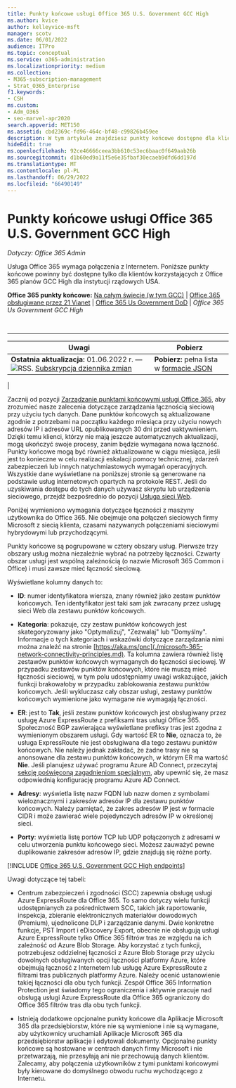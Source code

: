 ```yaml
---
title: Punkty końcowe usługi Office 365 U.S. Government GCC High
ms.author: kvice
author: kelleyvice-msft
manager: scotv
ms.date: 06/01/2022
audience: ITPro
ms.topic: conceptual
ms.service: o365-administration
ms.localizationpriority: medium
ms.collection:
- M365-subscription-management
- Strat_O365_Enterprise
f1.keywords:
- CSH
ms.custom:
- Adm_O365
- seo-marvel-apr2020
search.appverid: MET150
ms.assetid: cbd2369c-fd96-464c-bf48-c99826b459ee
description: W tym artykule znajdziesz punkty końcowe dostępne dla klientów korzystających z Office 365 planów GCC High dla instytucji rządowych USA.
hideEdit: true
ms.openlocfilehash: 92ce46666ceea3bb610c53ec6baac0f649aab26b
ms.sourcegitcommit: d1b60ed9a11f5e6e35fbaf30ecaeb9dfd6dd197d
ms.translationtype: MT
ms.contentlocale: pl-PL
ms.lasthandoff: 06/29/2022
ms.locfileid: "66490149"
---
```

# <a name="office-365-us-government-gcc-high-endpoints"></a>Punkty końcowe usługi Office 365 U.S. Government GCC High

*Dotyczy: Office 365 Admin*

Usługa Office 365 wymaga połączenia z Internetem. Poniższe punkty końcowe powinny być dostępne tylko dla klientów korzystających z Office 365 planów GCC High dla instytucji rządowych USA.
  
 **Office 365 punkty końcowe:** [Na całym świecie (w tym GCC)](urls-and-ip-address-ranges.md) \| [Office 365 obsługiwane przez 21 Vianet](urls-and-ip-address-ranges-21vianet.md) \| [Office 365 Us Government DoD](microsoft-365-u-s-government-dod-endpoints.md) \| *Office 365 Us Government GCC High*

<br>

****

|Uwagi|Pobierz|
|---|---|
|**Ostatnia aktualizacja:** 01.06.2022 r. — ![RSS.](../media/5dc6bb29-25db-4f44-9580-77c735492c4b.png) [Subskrypcja dziennika zmian](https://endpoints.office.com/version/USGOVGCCHigh?allversions=true&format=rss&clientrequestid=b10c5ed1-bad1-445f-b386-b919946339a7)|**Pobierz:** pełna lista w [formacie JSON](https://endpoints.office.com/endpoints/USGOVGCCHigh?clientrequestid=b10c5ed1-bad1-445f-b386-b919946339a7)|
|

 Zacznij od pozycji [Zarządzanie punktami końcowymi usługi Office 365](managing-office-365-endpoints.md), aby zrozumieć nasze zalecenia dotyczące zarządzania łącznością sieciową przy użyciu tych danych. Dane punktów końcowych są aktualizowane zgodnie z potrzebami na początku każdego miesiąca przy użyciu nowych adresów IP i adresów URL opublikowanych 30 dni przed uaktywnieniem. Dzięki temu klienci, którzy nie mają jeszcze automatycznych aktualizacji, mogą ukończyć swoje procesy, zanim będzie wymagana nowa łączność. Punkty końcowe mogą być również aktualizowane w ciągu miesiąca, jeśli jest to konieczne w celu realizacji eskalacji pomocy technicznej, zdarzeń zabezpieczeń lub innych natychmiastowych wymagań operacyjnych. Wszystkie dane wyświetlane na poniższej stronie są generowane na podstawie usług internetowych opartych na protokole REST. Jeśli do uzyskiwania dostępu do tych danych używasz skryptu lub urządzenia sieciowego, przejdź bezpośrednio do pozycji [Usługa sieci Web](microsoft-365-ip-web-service.md).

Poniżej wymieniono wymagania dotyczące łączności z maszyny użytkownika do Office 365. Nie obejmuje ona połączeń sieciowych firmy Microsoft z siecią klienta, czasami nazywanych połączeniami sieciowymi hybrydowymi lub przychodzącymi.

Punkty końcowe są pogrupowane w cztery obszary usług. Pierwsze trzy obszary usług można niezależnie wybrać na potrzeby łączności. Czwarty obszar usługi jest wspólną zależnością (o nazwie Microsoft 365 Common i Office) i musi zawsze mieć łączność sieciową.

Wyświetlane kolumny danych to:

- **ID**: numer identyfikatora wiersza, znany również jako zestaw punktów końcowych. Ten identyfikator jest taki sam jak zwracany przez usługę sieci Web dla zestawu punktów końcowych.

- **Kategoria**: pokazuje, czy zestaw punktów końcowych jest skategoryzowany jako "Optymalizuj", "Zezwalaj" lub "Domyślny". Informacje o tych kategoriach i wskazówki dotyczące zarządzania nimi można znaleźć na stronie [https://aka.ms/pnc](./microsoft-365-network-connectivity-principles.md). Ta kolumna zawiera również listę zestawów punktów końcowych wymaganych do łączności sieciowej. W przypadku zestawów punktów końcowych, które nie muszą mieć łączności sieciowej, w tym polu udostępniamy uwagi wskazujące, jakich funkcji brakowałoby w przypadku zablokowania zestawu punktów końcowych. Jeśli wykluczasz cały obszar usługi, zestawy punktów końcowych wymienione jako wymagane nie wymagają łączności.

- **ER**: jest to **Tak**, jeśli zestaw punktów końcowych jest obsługiwany przez usługę Azure ExpressRoute z prefiksami tras usługi Office 365. Społeczność BGP zawierająca wyświetlane prefiksy tras jest zgodna z wymienionym obszarem usługi. Gdy wartość ER to **Nie**, oznacza to, że usługa ExpressRoute nie jest obsługiwana dla tego zestawu punktów końcowych. Nie należy jednak zakładać, że żadne trasy nie są anonsowane dla zestawu punktów końcowych, w którym ER ma wartość **Nie**. Jeśli planujesz używać programu Azure AD Connect, przeczytaj [sekcję poświęconą zagadnieniom specjalnym](/azure/active-directory/hybrid/reference-connect-instances#microsoft-azure-government), aby upewnić się, że masz odpowiednią konfigurację programu Azure AD Connect.

- **Adresy**: wyświetla listę nazw FQDN lub nazw domen z symbolami wieloznacznymi i zakresów adresów IP dla zestawu punktów końcowych. Należy pamiętać, że zakres adresów IP jest w formacie CIDR i może zawierać wiele pojedynczych adresów IP w określonej sieci.

- **Porty**: wyświetla listę portów TCP lub UDP połączonych z adresami w celu utworzenia punktu końcowego sieci. Możesz zauważyć pewne duplikowanie zakresów adresów IP, gdzie znajdują się różne porty.

[!INCLUDE [Office 365 U.S. Government GCC High endpoints](../includes/office-365-u.s.-government-gcc-high-endpoints.md)]

Uwagi dotyczące tej tabeli:

- Centrum zabezpieczeń i zgodności (SCC) zapewnia obsługę usługi Azure ExpressRoute dla Office 365. To samo dotyczy wielu funkcji udostępnianych za pośrednictwem SCC, takich jak raportowanie, inspekcja, zbieranie elektronicznych materiałów dowodowych (Premium), ujednolicone DLP i zarządzanie danymi. Dwie konkretne funkcje, PST Import i eDiscovery Export, obecnie nie obsługują usługi Azure ExpressRoute tylko Office 365 filtrów tras ze względu na ich zależność od Azure Blob Storage. Aby korzystać z tych funkcji, potrzebujesz oddzielnej łączności z Azure Blob Storage przy użyciu dowolnych obsługiwanych opcji łączności platformy Azure, które obejmują łączność z Internetem lub usługę Azure ExpressRoute z filtrami tras publicznych platformy Azure. Należy ocenić ustanowienie takiej łączności dla obu tych funkcji. Zespół Office 365 Information Protection jest świadomy tego ograniczenia i aktywnie pracuje nad obsługą usługi Azure ExpressRoute dla Office 365 ograniczony do Office 365 filtrów tras dla obu tych funkcji.

- Istnieją dodatkowe opcjonalne punkty końcowe dla Aplikacje Microsoft 365 dla przedsiębiorstw, które nie są wymienione i nie są wymagane, aby użytkownicy uruchamiali Aplikacje Microsoft 365 dla przedsiębiorstw aplikacje i edytowali dokumenty. Opcjonalne punkty końcowe są hostowane w centrach danych firmy Microsoft i nie przetwarzają, nie przesyłają ani nie przechowują danych klientów. Zalecamy, aby połączenia użytkowników z tymi punktami końcowymi były kierowane do domyślnego obwodu ruchu wychodzącego z Internetu.
